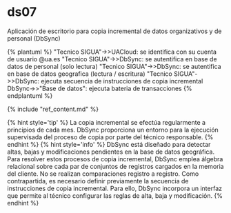# ds07

Aplicación de escritorio para copia incremental de datos organizativos y de personal (DbSync)

{% plantuml %}
"Tecnico SIGUA"->>UACloud: se identifica con su cuenta de usuario @ua.es
"Tecnico SIGUA"->>DbSync: se autentifica en base de datos de personal (solo lectura)
"Tecnico SIGUA"->>DbSync: se autentifica en base de datos geografica (lectura / escritura)
"Tecnico SIGUA"->>DbSync: ejecuta secuencia de instrucciones de copia incremental
DbSync->>"Base de datos": ejecuta bateria de transacciones
{% endplantuml %}

{% include "ref_content.md" %}

<!--sec data-title="⌨ Notas de los desarrolladores" data-id="devnotes07" ces-->

{% hint style='tip' %}
La copia incremental se efectúa regularmente a principios de cada mes. DbSync proporciona un entorno para la ejecución supervisada del proceso de copia por parte del técnico responsable.
{% endhint %}
{% hint style='info' %}
DbSync está diseñado para detectar altas, bajas y modificaciones pendientes en la base de datos geográfica. Para resolver estos procesos de copia incremental, DbSync emplea álgebra relacional sobre cada par de conjuntos de registros cargados en la memoria del cliente. No se realizan comparaciones registro a registro. Como contrapartida, es necesario definir previamente la secuencia de instrucciones de copia incremental. Para ello, DbSync incorpora un interfaz que permite al técnico configurar las reglas de alta, baja y modificación.
{% endhint %}

<!--endsec-->